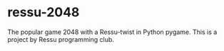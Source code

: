 # ressu-2048
The popular game 2048 with a Ressu-twist in Python pygame.
This is a project by Ressu programming club.
